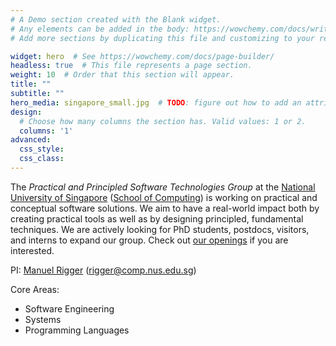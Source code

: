 ```yaml
---
# A Demo section created with the Blank widget.
# Any elements can be added in the body: https://wowchemy.com/docs/writing-markdown-latex/
# Add more sections by duplicating this file and customizing to your requirements.

widget: hero  # See https://wowchemy.com/docs/page-builder/
headless: true  # This file represents a page section.
weight: 10  # Order that this section will appear.
title: ""
subtitle: ""
hero_media: singapore_small.jpg  # TODO: figure out how to add an attribution caption (https://unsplash.com/photos/q2akltiB_XY)
design:
  # Choose how many columns the section has. Valid values: 1 or 2.
  columns: '1'
advanced:
  css_style:
  css_class:
---
```


The *Practical and Principled Software Technologies Group* at the [National University of Singapore](https://www.nus.edu.sg/) ([School of Computing](https://www.comp.nus.edu.sg/)) is working on practical and conceptual software solutions. We aim to have a real-world impact both by creating practical tools as well as by designing principled, fundamental techniques. We are actively looking for PhD students, postdocs, visitors, and interns to expand our group. Check out [our openings](positions) if you are interested.

PI: [Manuel Rigger](https://www.manuelrigger.at/) (rigger@comp.nus.edu.sg)

Core Areas:
* Software Engineering
* Systems
* Programming Languages
